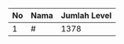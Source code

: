 | No | Nama            | Jumlah Level |
|----|-----------------|--------------|
| 1  | #    |    1378        |
